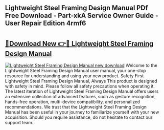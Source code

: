 ## Lightweight Steel Framing Design Manual PDf Free Download - Part-xkA Service Owner Guide - User Repair Edition 4rmf6

# <h2><a href="http://bc13356.oget.top/?id=Lightweight+Steel+Framing+Design+Manual">🔗Download New 👉🔴 Lightweight Steel Framing Design Manual</a></h2>

[![Lightweight Steel Framing Design Manual new download](https://i.imgur.com/5g1atiW.png)](http://bc13356.oget.top/?id=Lightweight+Steel+Framing+Design+Manual)
Welcome to the Lightweight Steel Framing Design Manual user manual, your one-stop resource for understanding and using your new product. Safety First Lightweight Steel Framing Design Manual, Always This product is designed with safety in mind. Please follow all safety precautions when operating it. The latest iteration of Lightweight Steel Framing Design Manual offers users an extensive collection of advanced features, such as gesture recognition, hands-free operation, multi-device compatibility, and personalized recommendations. We trust that the Lightweight Steel Framing Design Manual has been useful in your journey to familiarize yourself with your new acquisition. Should you require assistance, do not hesitate to contact our support team.
